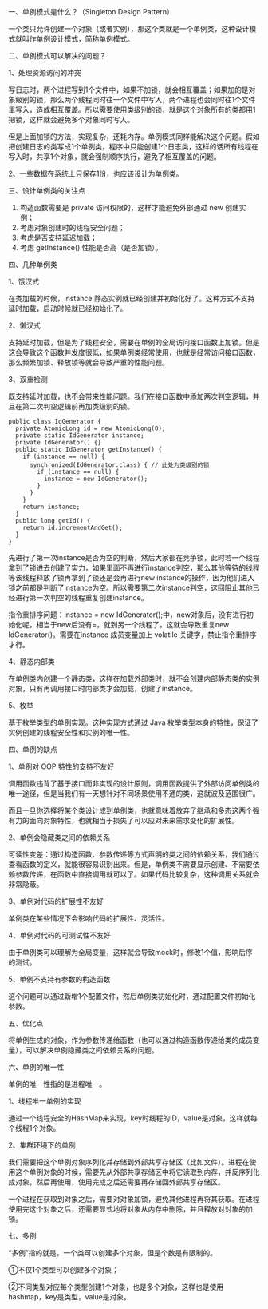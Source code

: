 一、单例模式是什么？（Singleton Design Pattern）

一个类只允许创建一个对象（或者实例），那这个类就是一个单例类，这种设计模式就叫作单例设计模式，简称单例模式。

二、单例模式可以解决的问题？

1、处理资源访问的冲突

写日志时，两个进程写到1个文件中，如果不加锁，就会相互覆盖；如果加的是对象级别的锁，那么两个线程同时往一个文件中写入，两个进程也会同时往1个文件里写入，造成相互覆盖。所以需要使用类级别的锁，就是这个对象所有的类都用1把锁，这样就会避免多个对象同时写入。

但是上面加锁的方法，实现复杂，还耗内存。单例模式同样能解决这个问题。假如把创建日志的类写成1个单例类，程序中只能创建1个日志类，这样的话所有线程在写入时，共享1个对象，就会强制顺序执行，避免了相互覆盖的问题。

2、一些数据在系统上只保存1份，也应该设计为单例类。

三、设计单例类的关注点

1. 构造函数需要是 private 访问权限的，这样才能避免外部通过 new 创建实例；
2. 考虑对象创建时的线程安全问题；
3. 考虑是否支持延迟加载；
4. 考虑 getInstance() 性能是否高（是否加锁）。

四、几种单例类

1、饿汉式

在类加载的时候，instance 静态实例就已经创建并初始化好了。这种方式不支持延时加载，启动时候就已经初始化了。

2、懒汉式

支持延时加载，但是为了线程安全，需要在单例的全局访问接口函数上加锁。但是这会导致这个函数并发度很低，如果单例类经常使用，也就是经常访问接口函数，那么频繁加锁、释放锁等就会导致严重的性能问题。

3、双重检测

既支持延时加载，也不会带来性能问题。我们在接口函数中添加两次判空逻辑，并且在第二次判空逻辑前再加类级别的锁。

```
public class IdGenerator { 
  private AtomicLong id = new AtomicLong(0);
  private static IdGenerator instance;
  private IdGenerator() {}
  public static IdGenerator getInstance() {
    if (instance == null) {
      synchronized(IdGenerator.class) { // 此处为类级别的锁
        if (instance == null) {
          instance = new IdGenerator();
        }
      }
    }
    return instance;
  }
  public long getId() { 
    return id.incrementAndGet();
  }
}
```

先进行了第一次instance是否为空的判断，然后大家都在竞争锁，此时若一个线程拿到了锁进去创建了实力，如果里面不再进行instance判空，那么其他等待的线程等该线程释放了锁再拿到了锁还是会再进行new instance的操作，因为他们进入锁之前都是判断了instance为空。所以需要第二次instance判空，这回阻止其他已经进行第一次判空的线程重复创建instance。

指令重排序问题：instance = new IdGenerator();中，new对象后，没有进行初始化呢，相当于new后没有=，就到另一个线程了，这就会导致重复new IdGenerator()。需要在instance 成员变量加上 volatile 关键字，禁止指令重排序才行。

4、静态内部类

在单例类内创建一个静态类，这样在加载外部类时，就不会创建内部静态类的实例对象，只有再调用接口时内部类才会加载，创建了instance。

5、枚举

基于枚举类型的单例实现。这种实现方式通过 Java 枚举类型本身的特性，保证了实例创建的线程安全性和实例的唯一性。

四、单例的缺点

1、单例对 OOP 特性的支持不友好

调用函数违背了基于接口而非实现的设计原则，调用函数提供了外部访问单例类的唯一途径，但是当我们有一天想针对不同场景使用不通的类，这就波及范围很广。

而且一旦你选择将某个类设计成到单例类，也就意味着放弃了继承和多态这两个强有力的面向对象特性，也就相当于损失了可以应对未来需求变化的扩展性。

2、单例会隐藏类之间的依赖关系

可读性变差：通过构造函数、参数传递等方式声明的类之间的依赖关系，我们通过查看函数的定义，就能很容易识别出来。但是，单例类不需要显示创建、不需要依赖参数传递，在函数中直接调用就可以了。如果代码比较复杂，这种调用关系就会非常隐蔽。

3、单例对代码的扩展性不友好

单例类在某些情况下会影响代码的扩展性、灵活性。

4、单例对代码的可测试性不友好

由于单例类可以理解为全局变量，这样就会导致mock时，修改1个值，影响后序的测试。

5、单例不支持有参数的构造函数

这个问题可以通过新增1个配置文件，然后单例类初始化时，通过配置文件初始化参数。

五、优化点

将单例生成的对象，作为参数传递给函数（也可以通过构造函数传递给类的成员变量），可以解决单例隐藏类之间依赖关系的问题。

六、单例的唯一性

单例的唯一性指的是进程唯一。

1、线程唯一单例的实现

通过一个线程安全的HashMap来实现，key时线程的ID，value是对象，这样就每个线程1个对象。

2、集群环境下的单例

我们需要把这个单例对象序列化并存储到外部共享存储区（比如文件）。进程在使用这个单例对象的时候，需要先从外部共享存储区中将它读取到内存，并反序列化成对象，然后再使用，使用完成之后还需要再存储回外部共享存储区。

一个进程在获取到对象之后，需要对对象加锁，避免其他进程再将其获取。在进程使用完这个对象之后，还需要显式地将对象从内存中删除，并且释放对对象的加锁。

七、多例

“多例”指的就是，一个类可以创建多个对象，但是个数是有限制的。

①不仅1个类型可以创建多个对象；

②不同类型对应每个类型创建1个对象，也是多个对象，这样也是使用hashmap，key是类型，value是对象。







